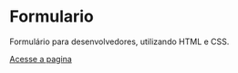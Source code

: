 # Formulario
Formulário para desenvolvedores, utilizando HTML e CSS. 

[Acesse a pagina](https://viniciusdeab.github.io/formulario/)
